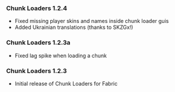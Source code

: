 ### Chunk Loaders 1.2.4
- Fixed missing player skins and names inside chunk loader guis
- Added Ukrainian translations (thanks to SKZGx!)

### Chunk Loaders 1.2.3a
- Fixed lag spike when loading a chunk

### Chunk Loaders 1.2.3
- Initial release of Chunk Loaders for Fabric
